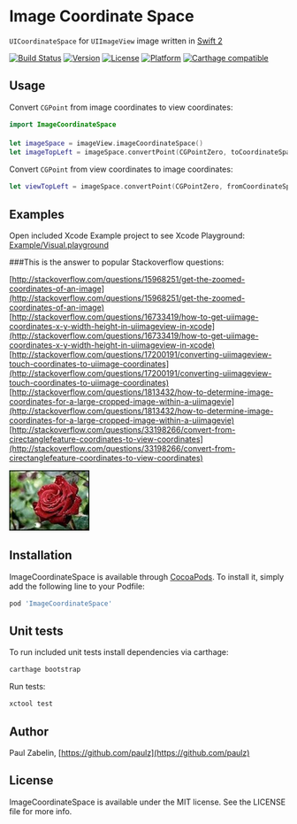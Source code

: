 # Image Coordinate Space
`UICoordinateSpace` for `UIImageView` image written in [Swift 2](https://developer.apple.com/swift/)

[![Build Status](https://travis-ci.org/paulz/ImageCoordinateSpace.svg?branch=master)](https://travis-ci.org/paulz/ImageCoordinateSpace)
[![Version](https://img.shields.io/cocoapods/v/ImageCoordinateSpace.svg?style=flat)](http://cocoapods.org/pods/ImageCoordinateSpace)
[![License](https://img.shields.io/cocoapods/l/ImageCoordinateSpace.svg?style=flat)](http://cocoapods.org/pods/ImageCoordinateSpace)
[![Platform](https://img.shields.io/cocoapods/p/ImageCoordinateSpace.svg?style=flat)](http://cocoapods.org/pods/ImageCoordinateSpace)
[![Carthage compatible](https://img.shields.io/badge/Carthage-compatible-4BC51D.svg?style=flat)](https://github.com/Carthage/Carthage)

## Usage

Convert `CGPoint` from image coordinates to view coordinates:


```swift
import ImageCoordinateSpace

let imageSpace = imageView.imageCoordinateSpace()
let imageTopLeft = imageSpace.convertPoint(CGPointZero, toCoordinateSpace: imageView)
```

Convert `CGPoint` from view coordinates to image coordinates:


```swift
let viewTopLeft = imageSpace.convertPoint(CGPointZero, fromCoordinateSpace: imageView)
```


## Examples

Open included Xcode Example project to see Xcode Playground: [Example/Visual.playground](Example/Visual.playground)


###This is the answer to popular Stackoverflow questions:

[http://stackoverflow.com/questions/15968251/get-the-zoomed-coordinates-of-an-image](http://stackoverflow.com/questions/15968251/get-the-zoomed-coordinates-of-an-image)
[http://stackoverflow.com/questions/16733419/how-to-get-uiimage-coordinates-x-y-width-height-in-uiimageview-in-xcode](http://stackoverflow.com/questions/16733419/how-to-get-uiimage-coordinates-x-y-width-height-in-uiimageview-in-xcode)
[http://stackoverflow.com/questions/17200191/converting-uiimageview-touch-coordinates-to-uiimage-coordinates](http://stackoverflow.com/questions/17200191/converting-uiimageview-touch-coordinates-to-uiimage-coordinates)
[http://stackoverflow.com/questions/1813432/how-to-determine-image-coordinates-for-a-large-cropped-image-within-a-uiimagevie](http://stackoverflow.com/questions/1813432/how-to-determine-image-coordinates-for-a-large-cropped-image-within-a-uiimagevie)
[http://stackoverflow.com/questions/33198266/convert-from-cirectanglefeature-coordinates-to-view-coordinates](http://stackoverflow.com/questions/33198266/convert-from-cirectanglefeature-coordinates-to-view-coordinates)

![Sample image](Example/Visual.playground/Resources/rose.jpg)

## Installation

ImageCoordinateSpace is available through [CocoaPods](http://cocoapods.org). To install
it, simply add the following line to your Podfile:

```ruby
pod 'ImageCoordinateSpace'
```

## Unit tests

To run included unit tests install dependencies via carthage:

```sh
carthage bootstrap
```

Run tests:

```sh
xctool test
```

## Author

Paul Zabelin, [https://github.com/paulz](https://github.com/paulz)

## License

ImageCoordinateSpace is available under the MIT license. See the LICENSE file for more info.

